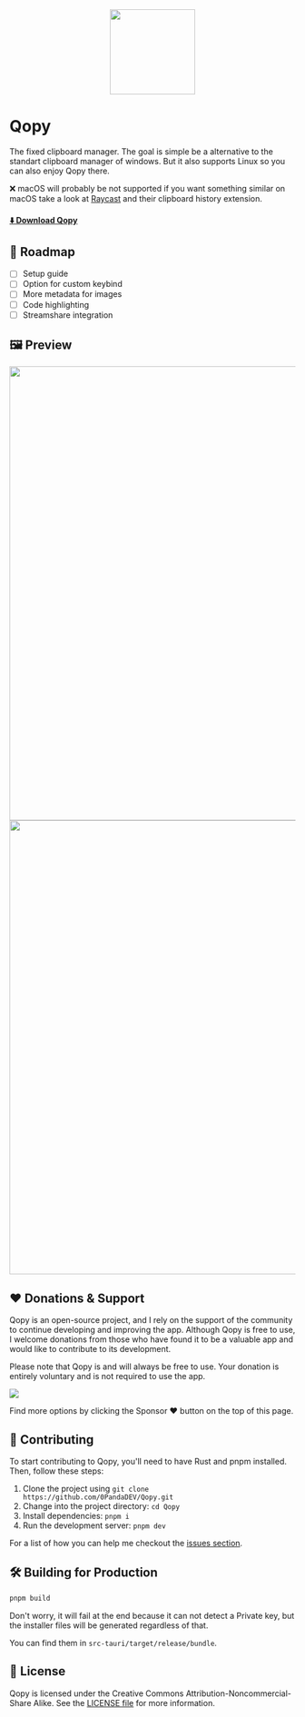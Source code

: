 <div align="center">
  <img width="150px" src="https://github.com/user-attachments/assets/33770922-e62e-49d7-a6ce-f82b2eec01b6"/>
</div>

# Qopy

The fixed clipboard manager. The goal is simple be a alternative to the standart clipboard manager of windows. But it also supports Linux so you can also enjoy Qopy there. 

❌ macOS will probably be not supported if you want something similar on macOS take a look at [Raycast](https://www.raycast.com/) and their clipboard history extension.
#### [⬇️ Download Qopy](https://github.com/0PandaDEV/Qopy/releases)

## 🚧 Roadmap
- [ ] Setup guide
- [ ] Option for custom keybind
- [ ] More metadata for images
- [ ] Code highlighting
- [ ] Streamshare integration

## 🖼️ Preview
<img width="800px" src="https://github.com/user-attachments/assets/18e1f9e3-414c-46e2-9c51-61c6e63a06d2"/>
<img width="800px" src="https://github.com/user-attachments/assets/46ec4672-f156-4426-a2cb-3a40d00dbcd6"/>

## ❤️ Donations & Support

Qopy is an open-source project, and I rely on the support of the community to continue developing and improving the app. Although Qopy is free to use, I welcome donations from those who have found it to be a valuable app and would like to contribute to its development.

Please note that Qopy is and will always be free to use. Your donation is entirely voluntary and is not required to use the app.

<a href="https://ko-fi.com/pandadev_"><img src="https://img.shields.io/badge/Buy_Me_A_Coffee-323842?style=for-the-badge&logo=buy-me-a-coffee&logoColor=white"/></a>

Find more options by clicking the Sponsor ❤️ button on the top of this page.

## 🤝 Contributing

To start contributing to Qopy, you'll need to have Rust and pnpm installed. Then, follow these steps:

1. Clone the project using `git clone https://github.com/0PandaDEV/Qopy.git`
2. Change into the project directory: `cd Qopy`
3. Install dependencies: `pnpm i`
4. Run the development server: `pnpm dev`

For a list of how you can help me checkout the [issues section](https://github.com/0PandaDEV/Qopy/issues).

## 🛠️ Building for Production

```zsh
pnpm build
```

Don't worry, it will fail at the end because it can not detect a Private key, but the installer files will be generated regardless of that.

You can find them in `src-tauri/target/release/bundle`.

## 📝 License

Qopy is licensed under the Creative Commons Attribution-Noncommercial-Share Alike. See the [LICENSE file](./LICENCE) for more information.
